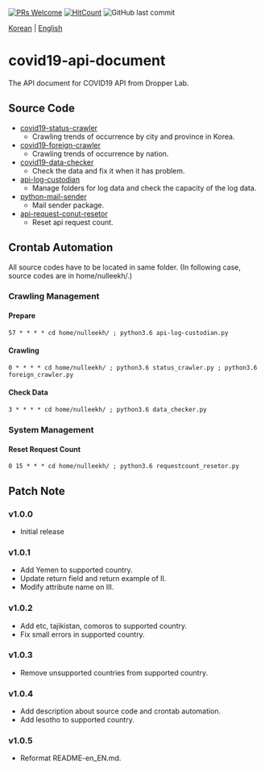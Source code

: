 [![PRs Welcome](https://img.shields.io/badge/PRs-welcome-brightgreen.svg?style=flat-square)](http://makeapullrequest.com)
[![HitCount](http://hits.dwyl.io/Dropper-Lab/covid19-api-document.svg)](http://hits.dwyl.io/Dropper-Lab/covid19-api-document)
![GitHub last commit](https://img.shields.io/github/last-commit/Dropper-Lab/covid19-api-document.svg)

[Korean](./README-ko_KR.md) | [English](./README-en_EN.md)

# covid19-api-document
The API document for COVID19 API from Dropper Lab.

## Source Code

- [covid19-status-crawler](https://github.com/Dropper-Lab/covid19-status-crawler)
	- Crawling trends of occurrence by city and province in Korea.
- [covid19-foreign-crawler](https://github.com/Dropper-Lab/covid19-foreign-crawler)
	- Crawling trends of occurrence by nation.
- [covid19-data-checker](https://github.com/Dropper-Lab/covid19-data-checker)
	- Check the data and fix it when it has problem.
- [api-log-custodian](https://github.com/Dropper-Lab/api-log-custodian)
	- Manage folders for log data and check the capacity of the log data.
- [python-mail-sender](https://github.com/Dropper-Lab/python-mail-sender)
	- Mail sender package.
- [api-request-conut-resetor](https://github.com/Dropper-Lab/api-request-conut-resetor)
	- Reset api request count.

## Crontab Automation

All source codes have to be located in same folder. (In following case, source codes are in home/nulleekh/.)

### Crawling Management

#### Prepare

```
57 * * * * cd home/nulleekh/ ; python3.6 api-log-custodian.py
```

#### Crawling

```
0 * * * * cd home/nulleekh/ ; python3.6 status_crawler.py ; python3.6 foreign_crawler.py
```

#### Check Data

```
3 * * * * cd home/nulleekh/ ; python3.6 data_checker.py
```

### System Management

#### Reset Request Count

```
0 15 * * * cd home/nulleekh/ ; python3.6 requestcount_resetor.py
```

## Patch Note

### v1.0.0
- Initial release

### v1.0.1
- Add Yemen to supported country.
- Update return field and return example of II.
- Modify attribute name on III.

### v1.0.2
- Add etc, tajikistan, comoros to supported country.
- Fix small errors in supported country.

### v1.0.3
- Remove unsupported countries from supported country.

### v1.0.4
- Add description about source code and crontab automation.
- Add lesotho to supported country.

### v1.0.5
- Reformat README-en_EN.md.